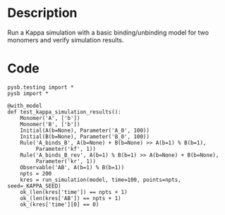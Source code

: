 # Description
Run a Kappa simulation with a basic binding/unbinding model for two monomers and verify simulation results.

# Code
```
pysb.testing import *
pysb import *

@with_model
def test_kappa_simulation_results():
    Monomer('A', ['b'])
    Monomer('B', ['b'])
    Initial(A(b=None), Parameter('A_0', 100))
    Initial(B(b=None), Parameter('B_0', 100))
    Rule('A_binds_B', A(b=None) + B(b=None) >> A(b=1) % B(b=1),
         Parameter('kf', 1))
    Rule('A_binds_B_rev', A(b=1) % B(b=1) >> A(b=None) + B(b=None),
         Parameter('kr', 1))
    Observable('AB', A(b=1) % B(b=1))
    npts = 200
    kres = run_simulation(model, time=100, points=npts, seed=_KAPPA_SEED)
    ok_(len(kres['time']) == npts + 1)
    ok_(len(kres['AB']) == npts + 1)
    ok_(kres['time'][0] == 0)

```
